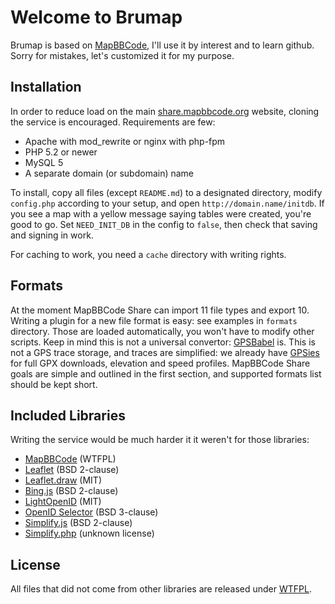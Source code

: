 # Welcome to Brumap

Brumap is based on [MapBBCode](https://github.com/mapbbcode/mapbbcode), I'll use it by interest and to learn github. Sorry for mistakes, let's customized it for my purpose. 

## Installation

In order to reduce load on the main [share.mapbbcode.org](http://share.mapbbcode.org) website, cloning the service is encouraged. Requirements are few:

* Apache with mod_rewrite or nginx with php-fpm
* PHP 5.2 or newer
* MySQL 5
* A separate domain (or subdomain) name

To install, copy all files (except `README.md`) to a designated directory, modify `config.php` according to your setup, and open `http://domain.name/initdb`. If you see a map with a yellow message saying tables were created, you're good to go. Set `NEED_INIT_DB` in the config to `false`, then check that saving and signing in work.

For caching to work, you need a `cache` directory with writing rights.

## Formats

At the moment MapBBCode Share can import 11 file types and export 10. Writing a plugin for a new file format is easy: see examples in `formats` directory. Those are loaded automatically, you won't have to modify other scripts. Keep in mind this is not a universal convertor: [GPSBabel](http://www.gpsbabel.org/) is. This is not a GPS trace storage, and traces are simplified: we already have [GPSies](http://www.gpsies.com/) for full GPX downloads, elevation and speed profiles. MapBBCode Share goals are simple and outlined in the first section, and supported formats list should be kept short.

## Included Libraries

Writing the service would be much harder it it weren't for those libraries:

* [MapBBCode](https://github.com/mapbbcode/mapbbcode) (WTFPL)
* [Leaflet](http://leafletjs.com/) (BSD 2-clause)
* [Leaflet.draw](https://github.com/Leaflet/Leaflet.draw) (MIT)
* [Bing.js](https://github.com/shramov/leaflet-plugins/blob/master/layer/tile/Bing.js) (BSD 2-clause)
* [LightOpenID](http://code.google.com/p/lightopenid/) (MIT)
* [OpenID Selector](http://code.google.com/p/openid-selector/) (BSD 3-clause)
* [Simplify.js](http://mourner.github.io/simplify-js/) (BSD 2-clause)
* [Simplify.php](https://github.com/AKeN/simplify-php) (unknown license)

## License

All files that did not come from other libraries are released under [WTFPL](http://www.wtfpl.net/).
